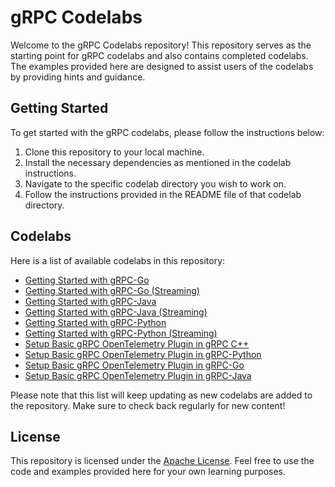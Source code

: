 # gRPC Codelabs

Welcome to the gRPC Codelabs repository! This repository serves as the starting
point for gRPC codelabs and also contains completed codelabs. The examples
provided here are designed to assist users of the codelabs by providing hints
and guidance.

## Getting Started

To get started with the gRPC codelabs, please follow the instructions below:

1. Clone this repository to your local machine.
2. Install the necessary dependencies as mentioned in the codelab instructions.
3. Navigate to the specific codelab directory you wish to work on.
4. Follow the instructions provided in the README file of that codelab directory.

## Codelabs

Here is a list of available codelabs in this repository:

- [Getting Started with gRPC-Go](https://github.com/grpc-ecosystem/grpc-codelabs/tree/main/codelabs/grpc-go-getting-started/)
- [Getting Started with gRPC-Go (Streaming)](https://github.com/grpc-ecosystem/grpc-codelabs/tree/main/codelabs/grpc-go-streaming/)
- [Getting Started with gRPC-Java](https://github.com/grpc-ecosystem/grpc-codelabs/tree/main/codelabs/grpc-java-getting-started/)
- [Getting Started with gRPC-Java (Streaming)](https://github.com/grpc-ecosystem/grpc-codelabs/tree/main/codelabs/grpc-java-streaming/)
- [Getting Started with gRPC-Python](https://github.com/grpc-ecosystem/grpc-codelabs/tree/main/codelabs/grpc-python-getting-started/)
- [Getting Started with gRPC-Python (Streaming)](https://github.com/grpc-ecosystem/grpc-codelabs/tree/main/codelabs/grpc-python-streaming/)
- [Setup Basic gRPC OpenTelemetry Plugin in gRPC C++](https://github.com/grpc-ecosystem/grpc-codelabs/tree/main/codelabs/grpc-cpp-opentelemetry/)
- [Setup Basic gRPC OpenTelemetry Plugin in gRPC-Python](https://github.com/grpc-ecosystem/grpc-codelabs/tree/main/codelabs/grpc-python-opentelemetry/)
- [Setup Basic gRPC OpenTelemetry Plugin in gRPC-Go](https://github.com/grpc-ecosystem/grpc-codelabs/tree/main/codelabs/grpc-go-opentelemetry/)
- [Setup Basic gRPC OpenTelemetry Plugin in gRPC-Java](https://github.com/grpc-ecosystem/grpc-codelabs/tree/main/codelabs/grpc-java-opentelemetry/)

Please note that this list will keep updating as new codelabs are added to the
repository. Make sure to check back regularly for new content!

## License

This repository is licensed under the [Apache License](https://github.com/grpc-ecosystem/grpc-codelabs/blob/main/LICENSE). Feel free to
use the code and examples provided here for your own learning purposes.
